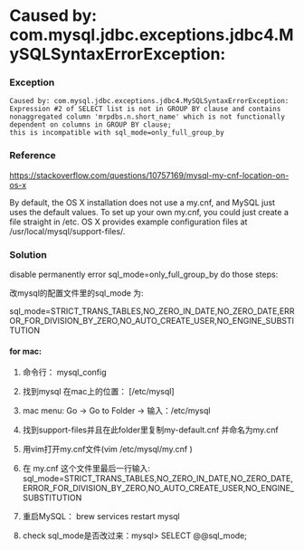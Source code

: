 # Caused by: com.mysql.jdbc.exceptions.jdbc4.MySQLSyntaxErrorException: 


### Exception

```aidl
Caused by: com.mysql.jdbc.exceptions.jdbc4.MySQLSyntaxErrorException: 
Expression #2 of SELECT list is not in GROUP BY clause and contains nonaggregated column 'mrpdbs.n.short_name' which is not functionally dependent on columns in GROUP BY clause; 
this is incompatible with sql_mode=only_full_group_by
```


### Reference

https://stackoverflow.com/questions/10757169/mysql-my-cnf-location-on-os-x

By default, the OS X installation does not use a my.cnf, and MySQL just uses the default values. To set up your own my.cnf, you could just create a file straight in /etc.
OS X provides example configuration files at /usr/local/mysql/support-files/.



### Solution

disable permanently error sql_mode=only_full_group_by do those steps:

改mysql的配置文件里的sql_mode 为:

sql_mode=STRICT_TRANS_TABLES,NO_ZERO_IN_DATE,NO_ZERO_DATE,ERROR_FOR_DIVISION_BY_ZERO,NO_AUTO_CREATE_USER,NO_ENGINE_SUBSTITUTION



#### for mac:

1.  命令行： mysql_config
  
2.  找到mysql 在mac上的位置： [/etc/mysql]
  
3.  mac menu: Go -> Go to Folder -> 输入：/etc/mysql
  
4.  找到support-files并且在此folder里复制my-default.cnf 并命名为my.cnf
  
5.  用vim打开my.cnf文件(vim /etc/mysql/my.cnf )
  
6.  在 my.cnf 这个文件里最后一行输入: sql_mode=STRICT_TRANS_TABLES,NO_ZERO_IN_DATE,NO_ZERO_DATE,ERROR_FOR_DIVISION_BY_ZERO,NO_AUTO_CREATE_USER,NO_ENGINE_SUBSTITUTION
  
7.  重启MySQL： brew services restart mysql
  
8.  check sql_mode是否改过来：mysql> SELECT @@sql_mode;

